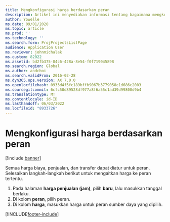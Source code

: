 ```yaml
---
title: Mengkonfigurasi harga berdasarkan peran
description: Artikel ini menyediakan informasi tentang bagaimana mengkonfigurasi harga untuk peran tertentu.
author: Yowelle
ms.date: 09/01/2020
ms.topic: article
ms.prod: ''
ms.technology: ''
ms.search.form: ProjProjectsListPage
audience: Application User
ms.reviewer: johnmichalak
ms.custom: 82022
ms.assetid: bd2fb375-84c6-428a-8e54-f0f719045898
ms.search.region: Global
ms.author: andchoi
ms.search.validFrom: 2016-02-28
ms.dyn365.ops.version: AX 7.0.0
ms.openlocfilehash: 0933d4f5fc189bffb9067b3779058c1d686c2003
ms.sourcegitcommit: 6cfc50d89528df977a8f6a55c1ad39d99800d9b4
ms.translationtype: MT
ms.contentlocale: id-ID
ms.lasthandoff: 06/03/2022
ms.locfileid: "8933726"
---
```

# <a name="set-up-role-based-pricing"></a>Mengkonfigurasi harga berdasarkan peran

[!include [banner](../includes/banner.md)]

Semua harga biaya, penjualan, dan transfer dapat diatur untuk peran. Selesaikan langkah-langkah berikut untuk mengaitkan harga ke peran tertentu.

1. Pada halaman **harga penjualan (jam)**, pilih **baru**, lalu masukkan tanggal berlaku.
2. Di kolom **peran**, pilih peran.
3. Di kolom **harga**, masukkan harga untuk peran sumber daya yang dipilih.


[!INCLUDE[footer-include](../includes/footer-banner.md)]